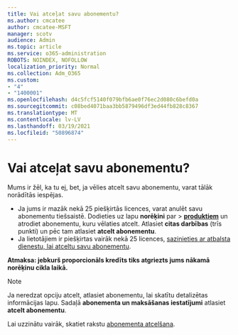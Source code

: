 ```yaml
---
title: Vai atceļat savu abonementu?
ms.author: cmcatee
author: cmcatee-MSFT
manager: scotv
audience: Admin
ms.topic: article
ms.service: o365-administration
ROBOTS: NOINDEX, NOFOLLOW
localization_priority: Normal
ms.collection: Adm_O365
ms.custom:
- "4"
- "1400001"
ms.openlocfilehash: d4c5fcf5140f079bfb6ae0f76ec2d080c6befd0a
ms.sourcegitcommit: c08bed4071baa3bb5879496df3ed44fb828c8367
ms.translationtype: MT
ms.contentlocale: lv-LV
ms.lasthandoff: 03/19/2021
ms.locfileid: "50896874"
---
```

# <a name="canceling-your-subscription"></a>Vai atceļat savu abonementu?

Mums ir žēl, ka tu ej, bet, ja vēlies atcelt savu abonementu, varat tālāk norādītās iespējas.
  
- Ja jums ir mazāk nekā 25 piešķirtās licences, varat anulēt savu abonementu tiešsaistē. Dodieties uz lapu **norēķini** par \> **[produktiem](https://go.microsoft.com/fwlink/p/?linkid=842054)** un atrodiet abonementu, kuru vēlaties atcelt. Atlasiet **citas darbības** (trīs punkti) un pēc tam atlasiet **atcelt abonementu**.
- Ja lietotājiem ir piešķirtas vairāk nekā 25 licences, [sazinieties ar atbalsta dienestu, lai atceltu savu abonementu](https://docs.microsoft.com/microsoft-365/admin/contact-support-for-business-products?view=o365-worldwide).
  
**Atmaksa: jebkurš proporcionāls kredīts tiks atgriezts jums nākamā norēķinu cikla laikā.**

> [!NOTE]
> Ja neredzat opciju atcelt, atlasiet abonementu, lai skatītu detalizētas informācijas lapu. Sadaļā **abonementa un maksāšanas iestatījumi** atlasiet **atcelt abonementu**.

Lai uzzinātu vairāk, skatiet rakstu [abonementa atcelšana](https://docs.microsoft.com/microsoft-365/commerce/subscriptions/cancel-your-subscription).
